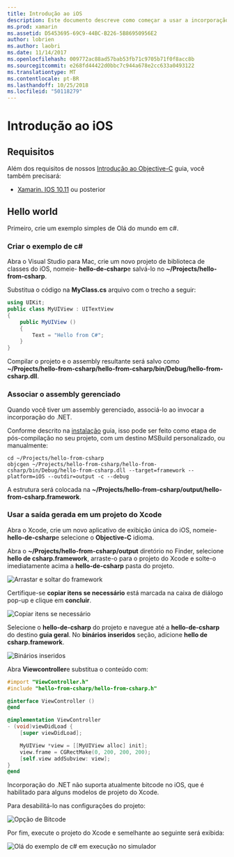 ```yaml
---
title: Introdução ao iOS
description: Este documento descreve como começar a usar a incorporação do .NET com o iOS. Ele discute os requisitos e apresenta um aplicativo de exemplo para demonstrar como associar um assembly gerenciado e usar a saída em um projeto do Xcode.
ms.prod: xamarin
ms.assetid: D5453695-69C9-44BC-B226-5B86950956E2
author: lobrien
ms.author: laobri
ms.date: 11/14/2017
ms.openlocfilehash: 009772ac88ad57bab53fb71c9705b71f0f8acc8b
ms.sourcegitcommit: e268fd44422d0bbc7c944a678e2cc633a0493122
ms.translationtype: MT
ms.contentlocale: pt-BR
ms.lasthandoff: 10/25/2018
ms.locfileid: "50118279"
---
```

# <a name="getting-started-with-ios"></a>Introdução ao iOS

## <a name="requirements"></a>Requisitos

Além dos requisitos de nossos [Introdução ao Objective-C](~/tools/dotnet-embedding/get-started/objective-c/index.md) guia, você também precisará:

* [Xamarin. IOS 10.11](https://visualstudio.microsoft.com/xamarin/) ou posterior

## <a name="hello-world"></a>Hello world

Primeiro, crie um exemplo simples de Olá do mundo em c#.

### <a name="create-c-sample"></a>Criar o exemplo de c#

Abra o Visual Studio para Mac, crie um novo projeto de biblioteca de classes do iOS, nomeie- **hello-de-csharp**e salvá-lo no **~/Projects/hello-from-csharp**.

Substitua o código na **MyClass.cs** arquivo com o trecho a seguir:

```csharp
using UIKit;
public class MyUIView : UITextView
{
    public MyUIView ()
    {
        Text = "Hello from C#";
    }
}
```

Compilar o projeto e o assembly resultante será salvo como **~/Projects/hello-from-csharp/hello-from-csharp/bin/Debug/hello-from-csharp.dll**.

### <a name="bind-the-managed-assembly"></a>Associar o assembly gerenciado

Quando você tiver um assembly gerenciado, associá-lo ao invocar a incorporação do .NET.

Conforme descrito na [instalação](~/tools/dotnet-embedding/get-started/install/install.md) guia, isso pode ser feito como etapa de pós-compilação no seu projeto, com um destino MSBuild personalizado, ou manualmente:

```shell
cd ~/Projects/hello-from-csharp
objcgen ~/Projects/hello-from-csharp/hello-from-csharp/bin/Debug/hello-from-csharp.dll --target=framework --platform=iOS --outdir=output -c --debug
```

A estrutura será colocada na **~/Projects/hello-from-csharp/output/hello-from-csharp.framework**.

### <a name="use-the-generated-output-in-an-xcode-project"></a>Usar a saída gerada em um projeto do Xcode

Abra o Xcode, crie um novo aplicativo de exibição única do iOS, nomeie- **hello-de-csharp**e selecione o **Objective-C** idioma.

Abra o **~/Projects/hello-from-csharp/output** diretório no Finder, selecione **hello de csharp.framework**, arraste-o para o projeto do Xcode e solte-o imediatamente acima a **hello-de-csharp**  pasta do projeto.

![Arrastar e soltar do framework](ios-images/hello-from-csharp-ios-drag-drop-framework.png)

Certifique-se **copiar itens se necessário** está marcada na caixa de diálogo pop-up e clique em **concluir**.

![Copiar itens se necessário](ios-images/hello-from-csharp-ios-copy-items-if-needed.png)

Selecione o **hello-de-csharp** do projeto e navegue até a **hello-de-csharp** do destino **guia geral**. No **binários inseridos** seção, adicione **hello de csharp.framework**.

![Binários inseridos](ios-images/hello-from-csharp-ios-embedded-binaries.png)

Abra **Viewcontroller**e substitua o conteúdo com:

```objective-c
#import "ViewController.h"
#include "hello-from-csharp/hello-from-csharp.h"

@interface ViewController ()
@end

@implementation ViewController
- (void)viewDidLoad {
    [super viewDidLoad];

    MyUIView *view = [[MyUIView alloc] init];
    view.frame = CGRectMake(0, 200, 200, 200);
    [self.view addSubview: view];
}
@end
```

Incorporação do .NET não suporta atualmente bitcode no iOS, que é habilitado para alguns modelos de projeto do Xcode. 

Para desabilitá-lo nas configurações do projeto:

![Opção de Bitcode](../../images/ios-bitcode-option.png)

Por fim, execute o projeto do Xcode e semelhante ao seguinte será exibida:

![Olá do exemplo de c# em execução no simulador](ios-images/hello-from-csharp-ios.png)
